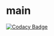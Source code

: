 # main
[![Codacy Badge](https://api.codacy.com/project/badge/Grade/677547a1fe594c27933b3ee2bdc28245)](https://app.codacy.com/app/iNekox3/main?utm_source=github.com&utm_medium=referral&utm_content=CS2103JAN2018-T09-B3/main&utm_campaign=badger)